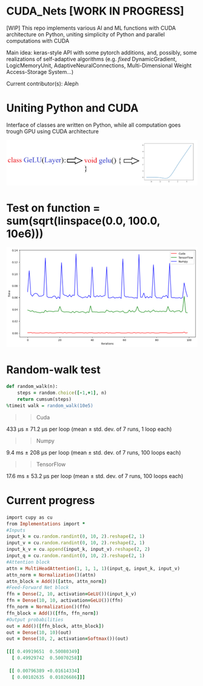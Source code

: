 # CUDA_Nets [WORK IN PROGRESS]
[WIP] This repo implements various AI and ML functions with CUDA architecture on Python, uniting simplicity of Python and parallel computations with CUDA

Main idea: keras-style API with some pytorch additions, and, possibly, some realizations of self-adaptive algorithms (e.g. *fixed* DynamicGradient, LogicMemoryUnit, AdaptiveNeuralConnections, Multi-Dimensional Weight Access-Storage System...)

Current contributor(s): Aleph

# Uniting Python and CUDA

Interface of classes are written on Python, while all computation goes trough GPU using CUDA architecture

![merge](https://github.com/AlephVenXm/CUDA_Nets/blob/main/merge.png)

# Test on function = sum(sqrt(linspace(0.0, 100.0, 10e6)))

![compare](https://github.com/AlephVenXm/CUDA_Nets/blob/main/compare.png)

# Random-walk test

```ruby
def random_walk(n):
    steps = random.choice([-1,+1], n)
    return cumsum(steps)
%timeit walk = random_walk(10e5)
```

>> Cuda

433 μs ± 71.2 μs per loop (mean ± std. dev. of 7 runs, 1 loop each)

>> Numpy

9.4 ms ± 208 μs per loop (mean ± std. dev. of 7 runs, 100 loops each)

>> TensorFlow

17.6 ms ± 53.2 μs per loop (mean ± std. dev. of 7 runs, 100 loops each)

# Current progress

```ruby
import cupy as cu
from Implementations import *
#Inputs
input_k = cu.random.randint(0, 10, 2).reshape(2, 1)
input_v = cu.random.randint(0, 10, 2).reshape(2, 1)
input_k_v = cu.append(input_k, input_v).reshape(2, 2)
input_q = cu.random.randint(0, 10, 2).reshape(2, 1)
#Attention block
attn = MultiHeadAttention(1, 1, 1, 1)(input_q, input_k, input_v)
attn_norm = Normalization()(attn)
attn_block = Add()([attn, attn_norm])
#Feed-Forward Net block
ffn = Dense(2, 10, activation=GeLU())(input_k_v)
ffn = Dense(10, 10, activation=GeLU())(ffn)
ffn_norm = Normalization()(ffn)
ffn_block = Add()([ffn, ffn_norm])
#Output probabilities
out = Add()([ffn_block, attn_block])
out = Dense(10, 10)(out)
out = Dense(10, 2, activation=Softmax())(out)

[[[ 0.49919651  0.50080349]
  [ 0.49929742  0.50070258]]

 [[ 0.00796389 -0.01614334]
  [ 0.00102635  0.01026686]]]
```

